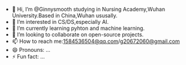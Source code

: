 - 👋 Hi, I’m @Ginnysmooth studying in Nursing Academy,Wuhan University.Based in China,Wuhan ususally.
- 👀 I’m interested in CS/DS,especially AI.
- 🌱 I’m currently learning pyhton and machine learning.
- 💞️ I’m looking to collaborate on open-source projects.
- 📫 How to reach me:1584536504@qq.com/g20672060@gmail.com
- 😄 Pronouns: ...
- ⚡ Fun fact: ...

<!---
Ginnysmooth/Ginnysmooth is a ✨ special ✨ repository because its `README.md` (this file) appears on your GitHub profile.
You can click the Preview link to take a look at your changes.
--->
